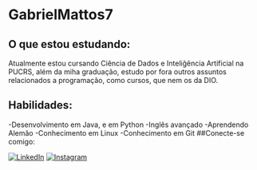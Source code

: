 # GabrielMattos7

## O que estou estudando:
 Atualmente estou cursando Ciência de Dados e Inteliĝência Artificial na PUCRS,
além da miha graduação, estudo por fora outros assuntos relacionados a programação, como cursos, que nem os da DIO.

## Habilidades:
 -Desenvolvimento em Java, e em Python 
 -Inglês avançado
 -Aprendendo Alemão 
 -Conhecimento em Linux
 -Conhecimento em Git
##Conecte-se comigo:

[![LinkedIn](https://img.shields.io/badge/LinkedIn-000?style=for-the-badge&logo=linkedin&logoColor=0E76A8)](https://www.linkedin.com/in/gabriel-mattos-363756253/)
[![Instagram](https://img.shields.io/badge/Instagram-000?style=for-the-badge&logo=instagram)](https://www.instagram.com/gabriel_mattos58/)
